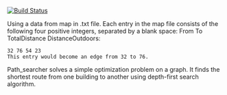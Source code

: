 [![Build Status](https://travis-ci.org/orionoiro/path_searcher.svg?branch=master)](https://travis-ci.org/orionoiro/path_searcher)

  Using a data from map in .txt file. Each entry in the map file consists of the following four positive integers, separated by a blank space:
            From To TotalDistance DistanceOutdoors: 
  
    32 76 54 23
    This entry would become an edge from 32 to 76.
  
  Path_searcher solves a simple optimization problem on a graph. 
  It finds the shortest route from one building to another using depth-first search algorithm.
